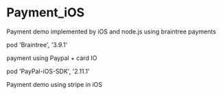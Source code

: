 # Payment_iOS
Payment demo implemented by iOS and node.js using braintree payments

pod 'Braintree', '3.9.1'


payment using Paypal + card IO

pod 'PayPal-iOS-SDK', '2.11.1'

Payment demo using stripe in iOS
